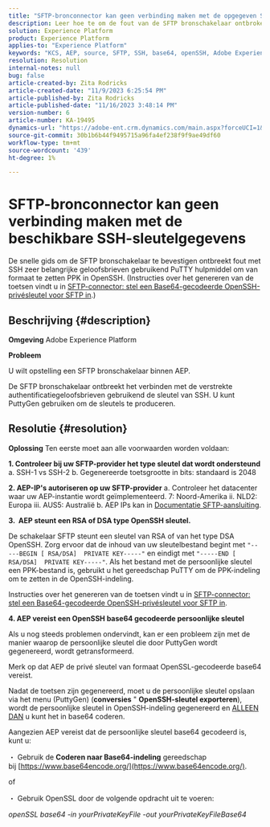 ```yaml
---
title: "SFTP-bronconnector kan geen verbinding maken met de opgegeven SSH-sleutelreferenties"
description: Leer hoe te om de fout van de SFTP bronschakelaar ontbroken met de sleutel van SSH te bevestigen.
solution: Experience Platform
product: Experience Platform
applies-to: "Experience Platform"
keywords: "KCS, AEP, source, SFTP, SSH, base64, openSSH, Adobe Experience Platform, problemen oplossen, connector, verbinding mislukt, SSH-sleutelreferenties"
resolution: Resolution
internal-notes: null
bug: false
article-created-by: Zita Rodricks
article-created-date: "11/9/2023 6:25:54 PM"
article-published-by: Zita Rodricks
article-published-date: "11/16/2023 3:48:14 PM"
version-number: 6
article-number: KA-19495
dynamics-url: "https://adobe-ent.crm.dynamics.com/main.aspx?forceUCI=1&pagetype=entityrecord&etn=knowledgearticle&id=1b71a96a-2d7f-ee11-8179-6045bd006793"
source-git-commit: 30b1b6b44f9495715a96fa4ef238f9f9ae49df60
workflow-type: tm+mt
source-wordcount: '439'
ht-degree: 1%

---
```


# SFTP-bronconnector kan geen verbinding maken met de beschikbare SSH-sleutelgegevens


De snelle gids om de SFTP bronschakelaar te bevestigen ontbreekt fout met SSH zeer belangrijke geloofsbrieven gebruikend PuTTY hulpmiddel om van formaat te zetten PPK in OpenSSH. (Instructies over het genereren van de toetsen vindt u in [SFTP-connector: stel een Base64-gecodeerde OpenSSH-privésleutel voor SFTP in](https://experienceleague.adobe.com/docs/experience-platform/sources/connectors/cloud-storage/sftp.html#set-up-a-base64-encoded-openssh-private-key-for-sftp).)

## Beschrijving {#description}


<b>Omgeving</b>
Adobe Experience Platform

<b>Probleem</b>

U wilt opstelling een SFTP bronschakelaar binnen AEP.

De SFTP bronschakelaar ontbreekt het verbinden met de verstrekte authentificatiegeloofsbrieven gebruikend de sleutel van SSH. U kunt PuttyGen gebruiken om de sleutels te produceren.


## Resolutie {#resolution}


<b>Oplossing</b>
Ten eerste moet aan alle voorwaarden worden voldaan:

<b>1. Controleer bij uw SFTP-provider het type sleutel dat wordt ondersteund</b>
a. SSH-1 vs SSH-2 b. Gegenereerde toetsgrootte in bits: standaard is 2048

<b>2. AEP-IP&#39;s autoriseren op uw SFTP-provider</b>
a. Controleer het datacenter waar uw AEP-instantie wordt geïmplementeerd.
7: Noord-Amerika ii. NLD2: Europa iii. AUS5: Australië b. AEP IPs kan in [Documentatie SFTP-aansluiting](https://experienceleague.adobe.com/docs/experience-platform/sources/connectors/cloud-storage/sftp.html).



<b>3.  AEP steunt een RSA of DSA type OpenSSH sleutel.</b>

De schakelaar SFTP steunt een sleutel van RSA of van het type DSA OpenSSH. Zorg ervoor dat de inhoud van uw sleutelbestand begint met `"-----BEGIN [ RSA/DSA]  PRIVATE KEY-----"` en eindigt met `"-----END [ RSA/DSA]  PRIVATE KEY-----"`. Als het bestand met de persoonlijke sleutel een PPK-bestand is, gebruikt u het gereedschap PuTTY om de PPK-indeling om te zetten in de OpenSSH-indeling.

Instructies over het genereren van de toetsen vindt u in [SFTP-connector: stel een Base64-gecodeerde OpenSSH-privésleutel voor SFTP in](https://experienceleague.adobe.com/docs/experience-platform/sources/connectors/cloud-storage/sftp.html#set-up-a-base64-encoded-openssh-private-key-for-sftp).



<b>4. AEP vereist een OpenSSH base64 gecodeerde persoonlijke sleutel </b>



Als u nog steeds problemen ondervindt, kan er een probleem zijn met de manier waarop de persoonlijke sleutel die door PuttyGen wordt gegenereerd, wordt getransformeerd.

Merk op dat AEP de privé sleutel van formaat OpenSSL-gecodeerde base64 vereist.

Nadat de toetsen zijn gegenereerd, moet u de persoonlijke sleutel opslaan via het menu (PuttyGen) (<b>conversies</b> &quot; <b>OpenSSH-sleutel exporteren</b>), wordt de persoonlijke sleutel in OpenSSH-indeling gegenereerd en <u>ALLEEN DAN</u> u kunt het in base64 coderen.

Aangezien AEP vereist dat de persoonlijke sleutel base64 gecodeerd is, kunt u:

・ Gebruik de <b>Coderen naar Base64-indeling</b> gereedschap bij [https://www.base64encode.org/](https://www.base64encode.org/).

of

・ Gebruik OpenSSL door de volgende opdracht uit te voeren:

*openSSL base64 -in yourPrivateKeyFile -out yourPrivateKeyFileBase64*










